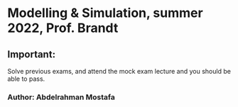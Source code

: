 # Modelling & Simulation, summer 2022, Prof. Brandt

## Important: 
Solve previous exams, and attend the mock exam lecture and you should be able to pass.

### Author: Abdelrahman Mostafa